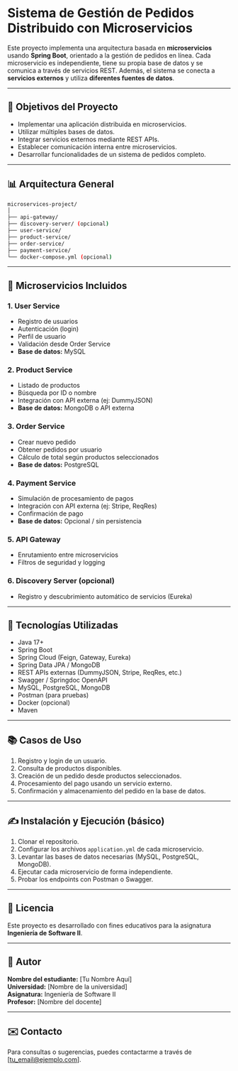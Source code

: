 # Sistema de Gestión de Pedidos Distribuido con Microservicios

Este proyecto implementa una arquitectura basada en **microservicios** usando **Spring Boot**, orientado a la gestión de pedidos en línea. Cada microservicio es independiente, tiene su propia base de datos y se comunica a través de servicios REST. Además, el sistema se conecta a **servicios externos** y utiliza **diferentes fuentes de datos**.

---

## 🌟 Objetivos del Proyecto

- Implementar una aplicación distribuida en microservicios.
- Utilizar múltiples bases de datos.
- Integrar servicios externos mediante REST APIs.
- Establecer comunicación interna entre microservicios.
- Desarrollar funcionalidades de un sistema de pedidos completo.

---

## 📊 Arquitectura General

```bash
microservices-project/
│
├── api-gateway/
├── discovery-server/ (opcional)
├── user-service/
├── product-service/
├── order-service/
├── payment-service/
└── docker-compose.yml (opcional)
```

---

## 📄 Microservicios Incluidos

### 1. User Service

- Registro de usuarios
- Autenticación (login)
- Perfil de usuario
- Validación desde Order Service
- **Base de datos:** MySQL

### 2. Product Service

- Listado de productos
- Búsqueda por ID o nombre
- Integración con API externa (ej: DummyJSON)
- **Base de datos:** MongoDB o API externa

### 3. Order Service

- Crear nuevo pedido
- Obtener pedidos por usuario
- Cálculo de total según productos seleccionados
- **Base de datos:** PostgreSQL

### 4. Payment Service

- Simulación de procesamiento de pagos
- Integración con API externa (ej: Stripe, ReqRes)
- Confirmación de pago
- **Base de datos:** Opcional / sin persistencia

### 5. API Gateway

- Enrutamiento entre microservicios
- Filtros de seguridad y logging

### 6. Discovery Server (opcional)

- Registro y descubrimiento automático de servicios (Eureka)

---

## 🚀 Tecnologías Utilizadas

- Java 17+
- Spring Boot
- Spring Cloud (Feign, Gateway, Eureka)
- Spring Data JPA / MongoDB
- REST APIs externas (DummyJSON, Stripe, ReqRes, etc.)
- Swagger / Springdoc OpenAPI
- MySQL, PostgreSQL, MongoDB
- Postman (para pruebas)
- Docker (opcional)
- Maven

---

## 📚 Casos de Uso

1. Registro y login de un usuario.
2. Consulta de productos disponibles.
3. Creación de un pedido desde productos seleccionados.
4. Procesamiento del pago usando un servicio externo.
5. Confirmación y almacenamiento del pedido en la base de datos.

---

## ✍️ Instalación y Ejecución (básico)

1. Clonar el repositorio.
2. Configurar los archivos `application.yml` de cada microservicio.
3. Levantar las bases de datos necesarias (MySQL, PostgreSQL, MongoDB).
4. Ejecutar cada microservicio de forma independiente.
5. Probar los endpoints con Postman o Swagger.

---

## 📃 Licencia

Este proyecto es desarrollado con fines educativos para la asignatura **Ingeniería de Software II**.

---

## 🚪 Autor

**Nombre del estudiante:** [Tu Nombre Aquí]  
**Universidad:** [Nombre de la universidad]  
**Asignatura:** Ingeniería de Software II  
**Profesor:** [Nombre del docente]

---

## ✉️ Contacto

Para consultas o sugerencias, puedes contactarme a través de [tu_email@ejemplo.com].
